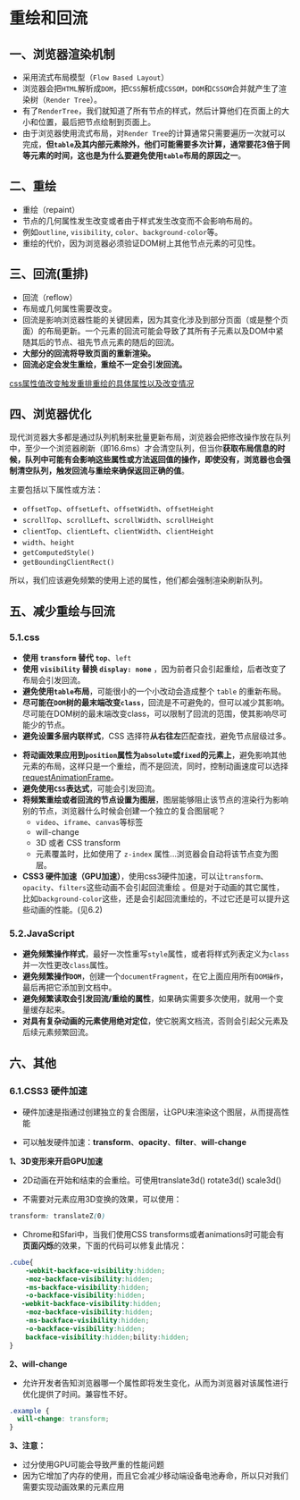 # 重绘和回流

## 一、浏览器渲染机制

+ 采用流式布局模型（`Flow Based Layout`）
+ 浏览器会把`HTML`解析成`DOM`，把`CSS`解析成`CSSOM`，`DOM`和`CSSOM`合并就产生了渲染树（`Render Tree`）。
+ 有了`RenderTree`，我们就知道了所有节点的样式，然后计算他们在页面上的大小和位置，最后把节点绘制到页面上。
+ 由于浏览器使用流式布局，对`Render Tree`的计算通常只需要遍历一次就可以完成，**但`table`及其内部元素除外，他们可能需要多次计算，通常要花3倍于同等元素的时间，这也是为什么要避免使用`table`布局的原因之一**。

## 二、重绘

+ 重绘（repaint）
+ 节点的几何属性发生改变或者由于样式发生改变而不会影响布局的。
+ 例如`outline`, `visibility`, `color`、`background-color`等。
+ 重绘的代价，因为浏览器必须验证DOM树上其他节点元素的可见性。

## 三、回流(重排)

+ 回流（reflow）
+ 布局或几何属性需要改变。
+ 回流是影响浏览器性能的关键因素，因为其变化涉及到部分页面（或是整个页面）的布局更新。一个元素的回流可能会导致了其所有子元素以及DOM中紧随其后的节点、祖先节点元素的随后的回流。
+ **大部分的回流将导致页面的重新渲染。**
+ **回流必定会发生重绘，重绘不一定会引发回流。**

[css属性值改变触发重排重绘的具体属性以及改变情况](https://blog.csdn.net/guoqiankunmiss/article/details/108454062)

## 四、浏览器优化

现代浏览器大多都是通过队列机制来批量更新布局，浏览器会把修改操作放在队列中，至少一个浏览器刷新（即16.6ms）才会清空队列，但当你**获取布局信息的时候，队列中可能有会影响这些属性或方法返回值的操作，即使没有，浏览器也会强制清空队列，触发回流与重绘来确保返回正确的值**。

主要包括以下属性或方法：

- `offsetTop`、`offsetLeft`、`offsetWidth`、`offsetHeight`
- `scrollTop`、`scrollLeft`、`scrollWidth`、`scrollHeight`
- `clientTop`、`clientLeft`、`clientWidth`、`clientHeight`
- `width`、`height`
- `getComputedStyle()`
- `getBoundingClientRect()`

所以，我们应该避免频繁的使用上述的属性，他们都会强制渲染刷新队列。

## 五、减少重绘与回流

### 5.1.css 

- **使用 `transform` 替代 `top`**、`left`
- **使用 `visibility` 替换 `display: none`** ，因为前者只会引起重绘，后者改变了布局会引发回流。
- **避免使用`table`布局**，可能很小的一个小改动会造成整个 `table` 的重新布局。
- **尽可能在`DOM`树的最末端改变`class`**，回流是不可避免的，但可以减少其影响。尽可能在DOM树的最末端改变class，可以限制了回流的范围，使其影响尽可能少的节点。
- **避免设置多层内联样式**，CSS 选择符**从右往左**匹配查找，避免节点层级过多。

+ **将动画效果应用到`position`属性为`absolute`或`fixed`的元素上**，避免影响其他元素的布局，这样只是一个重绘，而不是回流，同时，控制动画速度可以选择 [requestAnimationFrame](https://www.cnblogs.com/jiajia-hjj/p/15405720.html)。
+ **避免使用`CSS`表达式**，可能会引发回流。
+ **将频繁重绘或者回流的节点设置为图层**，图层能够阻止该节点的渲染行为影响别的节点，浏览器什么时候会创建一个独立的复合图层呢？
  + `video`、`iframe`、`canvas`等标签
  + will-change
  + 3D 或者 CSS transform
  + 元素覆盖时，比如使用了 `z-index` 属性...浏览器会自动将该节点变为图层。
+ **CSS3 硬件加速（GPU加速）**，使用css3硬件加速，可以让`transform`、`opacity`、`filters`这些动画不会引起回流重绘 。但是对于动画的其它属性，比如`background-color`这些，还是会引起回流重绘的，不过它还是可以提升这些动画的性能。(见6.2)

### 5.2.JavaScript

- **避免频繁操作样式**，最好一次性重写`style`属性，或者将样式列表定义为`class`并一次性更改`class`属性。
- **避免频繁操作`DOM`**，创建一个`documentFragment`，在它上面应用所有`DOM操作`，最后再把它添加到文档中。
- **避免频繁读取会引发回流/重绘的属性**，如果确实需要多次使用，就用一个变量缓存起来。
- **对具有复杂动画的元素使用绝对定位**，使它脱离文档流，否则会引起父元素及后续元素频繁回流。

## 六、其他

### 6.1.CSS3 硬件加速

+ 硬件加速是指通过创建独立的复合图层，让GPU来渲染这个图层，从而提高性能

+ 可以触发硬件加速：**transform**、**opacity**、**filter**、**will-change**

**1、3D变形来开启GPU加速**

+ 2D动画在开始和结束的会重绘。可使用translate3d() rotate3d() scale3d()

+ 不需要对元素应用3D变换的效果，可以使用：

```css
transform: translateZ(0)
```

+ Chrome和Sfari中，当我们使用CSS transforms或者animations时可能会有**页面闪烁**的效果，下面的代码可以修复此情况：

```css
.cube{
    -webkit-backface-visibility:hidden;
    -moz-backface-visibility:hidden;
    -ms-backface-visibility:hidden;
    -o-backface-visibility:hidden;
   -webkit-backface-visibility:hidden;
    -moz-backface-visibility:hidden;
    -ms-backface-visibility:hidden;
    -o-backface-visibility:hidden;
    backface-visibility:hidden;bility:hidden;
}
```

**2、will-change**

+ 允许开发者告知浏览器哪一个属性即将发生变化，从而为浏览器对该属性进行优化提供了时间。兼容性不好。

```css
.example {
  will-change: transform;
}
```

**3、注意：**

+ 过分使用GPU可能会导致严重的性能问题
+ 因为它增加了内存的使用，而且它会减少移动端设备电池寿命，所以只对我们需要实现动画效果的元素应用
